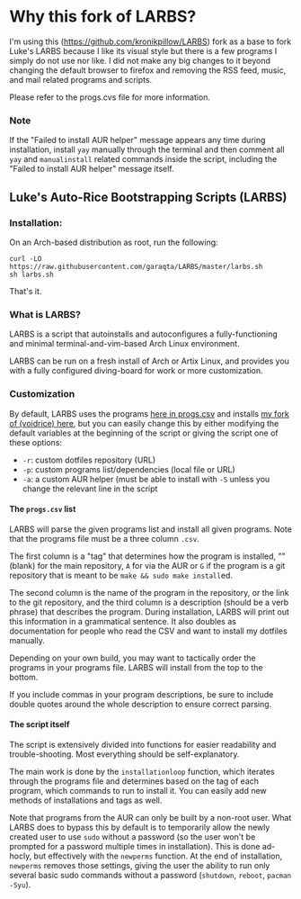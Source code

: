# Why this fork of LARBS?

I'm using this (https://github.com/kronikpillow/LARBS) fork as a base to fork Luke's LARBS because I like its visual style but there is a few programs I simply do not use nor like. I did not make any big changes to it beyond changing the default browser to firefox and removing the RSS feed, music, and mail related programs and scripts.

Please refer to the progs.cvs file for more information.

### Note

If the "Failed to install AUR helper" message appears any time during installation, install ```yay``` manually through the terminal and then comment all ```yay``` and ```manualinstall``` related commands inside the script, including the "Failed to install AUR helper" message itself.

## Luke's Auto-Rice Bootstrapping Scripts (LARBS)

### Installation:

On an Arch-based distribution as root, run the following:

```
curl -LO https://raw.githubusercontent.com/garaqta/LARBS/master/larbs.sh
sh larbs.sh
```

That's it.

### What is LARBS?

LARBS is a script that autoinstalls and autoconfigures a fully-functioning
and minimal terminal-and-vim-based Arch Linux environment.

LARBS can be run on a fresh install of Arch or Artix Linux, and provides you
with a fully configured diving-board for work or more customization.

### Customization

By default, LARBS uses the programs [here in progs.csv](progs.csv) and installs
[my fork of (voidrice) here](https://github.com/garaqta/voidrice),
but you can easily change this by either modifying the default variables at the
beginning of the script or giving the script one of these options:

- `-r`: custom dotfiles repository (URL)
- `-p`: custom programs list/dependencies (local file or URL)
- `-a`: a custom AUR helper (must be able to install with `-S` unless you
  change the relevant line in the script

#### The `progs.csv` list

LARBS will parse the given programs list and install all given programs. Note
that the programs file must be a three column `.csv`.

The first column is a "tag" that determines how the program is installed, ""
(blank) for the main repository, `A` for via the AUR or `G` if the program is a
git repository that is meant to be `make && sudo make install`ed.

The second column is the name of the program in the repository, or the link to
the git repository, and the third column is a description (should be a verb
phrase) that describes the program. During installation, LARBS will print out
this information in a grammatical sentence. It also doubles as documentation
for people who read the CSV and want to install my dotfiles manually.

Depending on your own build, you may want to tactically order the programs in
your programs file. LARBS will install from the top to the bottom.

If you include commas in your program descriptions, be sure to include double
quotes around the whole description to ensure correct parsing.

#### The script itself

The script is extensively divided into functions for easier readability and
trouble-shooting. Most everything should be self-explanatory.

The main work is done by the `installationloop` function, which iterates
through the programs file and determines based on the tag of each program,
which commands to run to install it. You can easily add new methods of
installations and tags as well.

Note that programs from the AUR can only be built by a non-root user. What
LARBS does to bypass this by default is to temporarily allow the newly created
user to use `sudo` without a password (so the user won't be prompted for a
password multiple times in installation). This is done ad-hocly, but
effectively with the `newperms` function. At the end of installation,
`newperms` removes those settings, giving the user the ability to run only
several basic sudo commands without a password (`shutdown`, `reboot`,
`pacman -Syu`).
